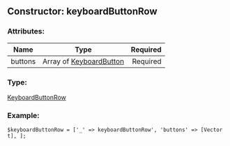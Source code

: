 ## Constructor: keyboardButtonRow  

### Attributes:

| Name     |    Type       | Required |
|----------|:-------------:|---------:|
|buttons|Array of [KeyboardButton](../types/KeyboardButton.md) | Required|
### Type: 

[KeyboardButtonRow](../types/KeyboardButtonRow.md)
### Example:

```
$keyboardButtonRow = ['_' => keyboardButtonRow', 'buttons' => [Vector t], ];
```